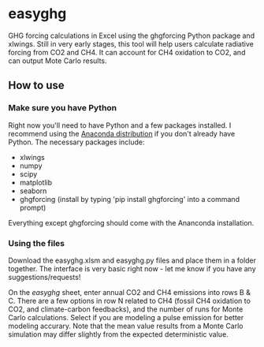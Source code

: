 # easyghg
GHG forcing calculations in Excel using the ghgforcing Python package and xlwings. Still in very early stages, this tool will help users calculate radiative forcing from CO2 and CH4. It can account for CH4 oxidation to CO2, and can output Mote Carlo results.

## How to use
### Make sure you have Python
Right now you'll need to have Python and a few packages installed. I recommend using the [Anaconda distribution](https://www.continuum.io/downloads) if you don't already have Python. The necessary packages include:
- xlwings
- numpy
- scipy
- matplotlib
- seaborn
- ghgforcing (install by typing 'pip install ghgforcing' into a command prompt)

Everything except ghgforcing should come with the Ananconda installation. 

### Using the files
Download the easyghg.xlsm and easyghg.py files and place them in a folder together. The interface is very basic right now - let me know if you have any suggestions/requests!

On the *easyghg* sheet, enter annual CO2 and CH4 emissions into rows B & C. There are a few options in row N related to CH4 (fossil CH4 oxidation to CO2, and climate-carbon feedbacks), and the number of runs for Monte Carlo calculations. Select if you are modeling a pulse emission for better modeling accurary. Note that the mean value results from a Monte Carlo simulation may differ slightly from the expected deterministic value.

